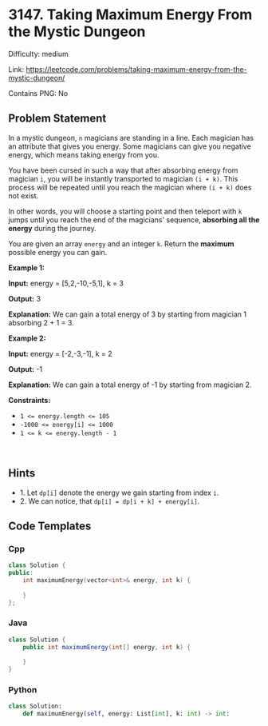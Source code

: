 # 3147. Taking Maximum Energy From the Mystic Dungeon

Difficulty: medium

Link: https://leetcode.com/problems/taking-maximum-energy-from-the-mystic-dungeon/

Contains PNG: No

## Problem Statement

In a mystic dungeon, `n` magicians are standing in a line. Each magician has an attribute that gives you energy. Some magicians can give you negative energy, which means taking energy from you.

You have been cursed in such a way that after absorbing energy from magician `i`, you will be instantly transported to magician `(i + k)`. This process will be repeated until you reach the magician where `(i + k)` does not exist.

In other words, you will choose a starting point and then teleport with `k` jumps until you reach the end of the magicians' sequence, **absorbing all the energy** during the journey.

You are given an array `energy` and an integer `k`. Return the **maximum** possible energy you can gain.

**Example 1:**

**Input:**  energy \= \[5,2,\-10,\-5,1], k \= 3

**Output:** 3

**Explanation:** We can gain a total energy of 3 by starting from magician 1 absorbing 2 \+ 1 \= 3\.

**Example 2:**

**Input:** energy \= \[\-2,\-3,\-1], k \= 2

**Output:** \-1

**Explanation:** We can gain a total energy of \-1 by starting from magician 2\.

**Constraints:**

* `1 <= energy.length <= 105`
* `-1000 <= energy[i] <= 1000`
* `1 <= k <= energy.length - 1`

​​​​​​

## Hints

- 1\. Let `dp[i]` denote the energy we gain starting from index `i`.
- 2\. We can notice, that  `dp[i] = dp[i + k] + energy[i]`.

## Code Templates

### Cpp
```cpp
class Solution {
public:
    int maximumEnergy(vector<int>& energy, int k) {
        
    }
};
```

### Java
```java
class Solution {
    public int maximumEnergy(int[] energy, int k) {
        
    }
}
```

### Python
```python
class Solution:
    def maximumEnergy(self, energy: List[int], k: int) -> int:
        
```

